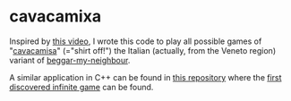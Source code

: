 # cavacamixa

Inspired by [this video](https://youtu.be/1HwKCvsdXiw), I wrote this code to play all possible games of
"[cavacamisa](https://it.wikipedia.org/wiki/Straccia_camicia)" (="shirt off!")
the Italian (actually, from the Veneto region) variant of 
[beggar-my-neighbour](https://en.wikipedia.org/wiki/Beggar-my-neighbour).

A similar application in C++ can be found in [this repository](https://github.com/drago-96/cavacamisa)
where the [first discovered infinite game](https://github.com/drago-96/cavacamisa/blob/e4621c57461ceeb0110f2f7f846590ee6f989c9c/infinite/20170217.txt) can be found.